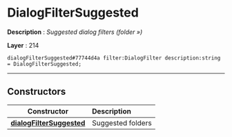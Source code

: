 # DialogFilterSuggested

**Description** : *Suggested dialog filters \(folder &raquo;\)*

**Layer** : 214

```tl
dialogFilterSuggested#77744d4a filter:DialogFilter description:string = DialogFilterSuggested;
```

---

## Constructors

| Constructor | Description |
| :---: | :--- |
| [**dialogFilterSuggested**](constructor/dialogFilterSuggested) | Suggested folders |